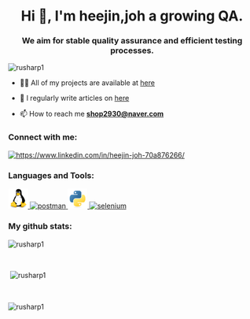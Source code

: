 <h1 align="center">Hi 👋, I'm heejin,joh a growing QA.</h1>
<h3 align="center">We aim for stable quality assurance and efficient testing processes.</h3>

<p align="left"> <img src="https://komarev.com/ghpvc/?username=rusharp1&label=Profile%20views&color=0e75b6&style=flat" alt="rusharp1" /> </p>

- 👨‍💻 All of my projects are available at [here](https://boom-heliotrope-84b.notion.site/QA-6b4247de77ed46e2809d36da084a188e?pvs=74)

- 📝 I regularly write articles on [here](https://rusharp.tistory.com/)

- 📫 How to reach me **shop2930@naver.com**

<h3 align="left">Connect with me:</h3>
<p align="left">
<a href="https://linkedin.com/in/https://www.linkedin.com/in/heejin-joh-70a876266/" target="blank"><img align="center" src="https://raw.githubusercontent.com/rahuldkjain/github-profile-readme-generator/master/src/images/icons/Social/linked-in-alt.svg" alt="https://www.linkedin.com/in/heejin-joh-70a876266/" height="30" width="40" /></a>
</p>

<h3 align="left">Languages and Tools:</h3>
<p align="left"> <a href="https://www.linux.org/" target="_blank" rel="noreferrer"> <img src="https://raw.githubusercontent.com/devicons/devicon/master/icons/linux/linux-original.svg" alt="linux" width="40" height="40"/> </a> <a href="https://postman.com" target="_blank" rel="noreferrer"> <img src="https://www.vectorlogo.zone/logos/getpostman/getpostman-icon.svg" alt="postman" width="40" height="40"/> </a> <a href="https://www.python.org" target="_blank" rel="noreferrer"> <img src="https://raw.githubusercontent.com/devicons/devicon/master/icons/python/python-original.svg" alt="python" width="40" height="40"/> </a> <a href="https://www.selenium.dev" target="_blank" rel="noreferrer"> <img src="https://raw.githubusercontent.com/detain/svg-logos/780f25886640cef088af994181646db2f6b1a3f8/svg/selenium-logo.svg" alt="selenium" width="40" height="40"/> </a> </p>
<h3 align="left">My github stats:</h3>
<p><img align="center" src="https://github-readme-stats.vercel.app/api/top-langs?username=rusharp1&show_icons=true&locale=en&layout=compact" alt="rusharp1" /></p>
<br>
<p>&nbsp;<img align="center" src="https://github-readme-stats.vercel.app/api?username=rusharp1&show_icons=true&locale=en" alt="rusharp1" /></p>
<br>
<p><img align="center" src="https://github-readme-streak-stats.herokuapp.com/?user=rusharp1&" alt="rusharp1" /></p>
